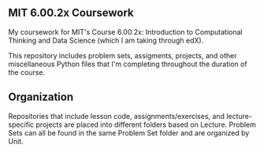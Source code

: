 ## MIT 6.00.2x Coursework
My coursework for MIT's Course 6.00.2x: Introduction to Computational Thinking and Data Science (which I am taking through edX).

This repository includes problem sets, assigments, projects, and other miscellaneous Python files that I'm completing throughout the duration of the course.

## Organization
Repositories that include lesson code, assignments/exercises, and lecture-specific projects are placed into different folders based on Lecture. Problem Sets can all be found in the same Problem Set folder and are organized by Unit.
